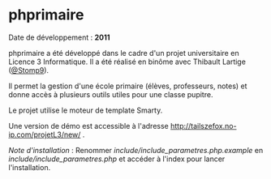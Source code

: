 phprimaire
==========

Date de développement : **2011**

phprimaire a été développé dans le cadre d'un projet universitaire en Licence 3 Informatique. Il a été réalisé en binôme avec Thibault Lartige ([@Stomp9](https://twitter.com/stomp9)).

Il permet la gestion d'une école primaire (élèves, professeurs, notes) et donne accès à plusieurs outils utiles pour une classe pupitre.

Le projet utilise le moteur de template Smarty.

Une version de démo est accessible à l'adresse http://tailszefox.no-ip.com/projetL3/new/ .

*Note d'installation* : Renommer *include/include_parametres.php.example* en *include/include_parametres.php* et accéder à l'index pour lancer l'installation.